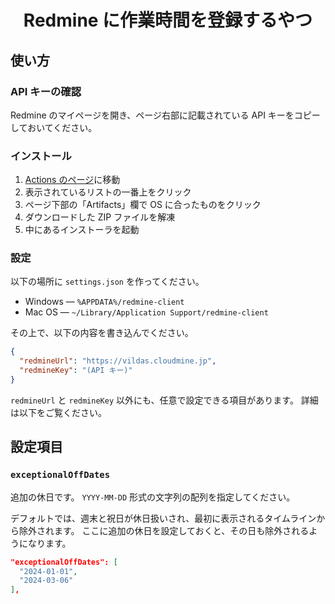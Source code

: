 <div align="center">
<h1>Redmine に作業時間を登録するやつ</h1>
</div>


## 使い方
### API キーの確認
Redmine のマイページを開き、ページ右部に記載されている API キーをコピーしておいてください。

### インストール
1. [Actions のページ](https://github.com/Ziphil/RedmineClientSecond/actions/workflows/deploy.yml)に移動
2. 表示されているリストの一番上をクリック
3. ページ下部の「Artifacts」欄で OS に合ったものをクリック
4. ダウンロードした ZIP ファイルを解凍
5. 中にあるインストーラを起動

### 設定
以下の場所に `settings.json` を作ってください。

- Windows — `%APPDATA%/redmine-client`
- Mac OS — `~/Library/Application Support/redmine-client`

その上で、以下の内容を書き込んでください。

```json
{
  "redmineUrl": "https://vildas.cloudmine.jp",
  "redmineKey": "(API キー)"
}
```

`redmineUrl` と `redmineKey` 以外にも、任意で設定できる項目があります。
詳細は以下をご覧ください。

## 設定項目
### `exceptionalOffDates`
追加の休日です。
`YYYY-MM-DD` 形式の文字列の配列を指定してください。

デフォルトでは、週末と祝日が休日扱いされ、最初に表示されるタイムラインから除外されます。
ここに追加の休日を設定しておくと、その日も除外されるようになります。

```json
"exceptionalOffDates": [
  "2024-01-01",
  "2024-03-06"
],
```